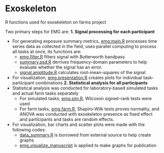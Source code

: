 # Exoskeleton
R functions used for exoskeleton on farms project

Two primary steps for EMG are:
**1. Signal processing for each participant**
  * For generating exposure summary metrics, [emg.main.R](https://github.com/ornwipa/exoskeleton) processes time series data as collected in the field, uses parallel computing to process all tasks at once, its functions are:
    * [emg.filter.R](https://github.com/ornwipa/exoskeleton/blob/master/emg.filter.R) filters signal with Butterworth bandpass
    * [summary.psd.R](https://github.com/ornwipa/exoskeleton/blob/master/summary.psd.R) derrives frequency-domain parameters to help evaluate whether the signal has an error.
    * [signal.amplitude.R](https://github.com/ornwipa/exoskeleton/blob/master/signal.amplitude.R) calculates root-mean-squares of the signal
  * For visualization, [emg.presentation.R](https://github.com/ornwipa/exoskeleton/blob/master/emg.presentation.R) creates plots for individual task-participant combinations
**2. Statistical analysis for all participants**
  * Statistical analysis was conducted for laboratory-based simulated tasks and actual farm tasks separately
    * For simulated tasks, [emg.sim.R](https://github.com/ornwipa/exoskeleton/blob/master/emg.sim.R), Wilcoxon signed-rank tests were used
    * For farm tasks, [emg.farm.R](https://github.com/ornwipa/exoskeleton/blob/master/emg.farm.R), Shapiro-Wilk tests proves normality, and ANOVA was conducted with exoskeleton presence as fixed effect and participants and tasks are random effects.
  * For visualization, bar charts and scatter plots were made with the following codes:
    * [data_summary.R](https://github.com/ornwipa/exoskeleton/blob/master/data_summary.R) is borrowed from external source to help create graphs
    * [emg_visualize_manuscript](https://github.com/ornwipa/exoskeleton/blob/master/emg_visualize_manuscript.R) is applied to make graphs for publication
